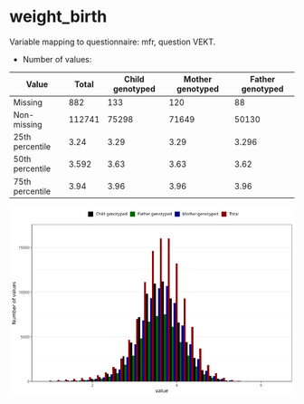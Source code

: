 # weight_birth
Variable mapping to questionnaire: mfr, question VEKT.
- Number of values:

| Value | Total | Child genotyped | Mother genotyped | Father genotyped |
| ----- | ----- | --------------- | ---------------- | ---------------- |
| Missing | 882 | 133 | 120 | 88 |
| Non-missing | 112741 | 75298 | 71649 | 50130 |
| 25th percentile | 3.24 | 3.29 | 3.29 | 3.296 |
| 50th percentile | 3.592 | 3.63 | 3.63 | 3.62 |
| 75th percentile | 3.94 | 3.96 | 3.96 | 3.96 |



![](weight_birth_n.png)



